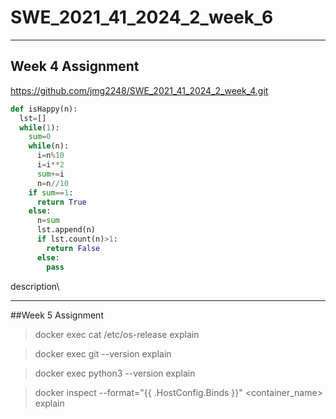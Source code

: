 # SWE_2021_41_2024_2_week_6

---

## Week 4 Assignment
https://github.com/jmg2248/SWE_2021_41_2024_2_week_4.git

```python
def isHappy(n):
  lst=[]
  while(1):
    sum=0
    while(n):
      i=n%10
      i=i**2
      sum+=i
      n=n//10
    if sum==1:
      return True
    else:
      n=sum
      lst.append(n)
      if lst.count(n)>1:
        return False
      else:
        pass
```

description\

---

##Week 5 Assignment

> docker exec <your container> cat /etc/os-release
> explain

> docker exec <your container> git --version
> explain

> docker exec <your container> python3 --version
> explain

> docker inspect --format="{{ .HostConfig.Binds }}" <container_name>
> explain
